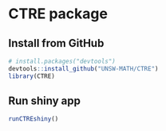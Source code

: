 
<!-- README.md is generated from README.Rmd. Please edit that file -->

# CTRE package

## Install from GitHub

``` r
# install.packages("devtools")
devtools::install_github("UNSW-MATH/CTRE")
library(CTRE)
```

## Run shiny app

``` r
runCTREshiny()
```
